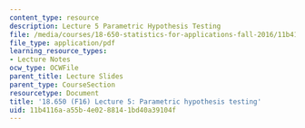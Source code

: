 ```yaml
---
content_type: resource
description: Lecture 5 Parametric Hypothesis Testing
file: /media/courses/18-650-statistics-for-applications-fall-2016/11b4116aa55b4e0288141bd40a39104f_MIT18_650F16_Parametric_HT.pdf
file_type: application/pdf
learning_resource_types:
- Lecture Notes
ocw_type: OCWFile
parent_title: Lecture Slides
parent_type: CourseSection
resourcetype: Document
title: '18.650 (F16) Lecture 5: Parametric hypothesis testing'
uid: 11b4116a-a55b-4e02-8814-1bd40a39104f
---
```

